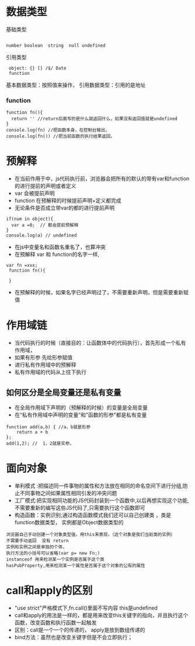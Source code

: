 # 数据类型
基础类型
```

number boolean  string  null undefined
```
引用类型
```
 object: {} [] /$/ Date
 function
```
基本数据类型：按照值来操作， 引用数据类型：引用的是地址

### function
```
function fn(){
  return '' //return后面写的是什么就返回什么，如果没有返回值就是undefined
}
console.log(fn) //把函数本身，在控制台输出，
console.log(fn()) //把当前函数的执行结果返回，
```
# 预解释
* 在当前作用于中，js代码执行前，浏览器会把所有的默认的带有var和function的进行提前的声明或者定义
* var 会被提前声明
* function 在预解释的时候提前声明+定义都完成
* 无论条件是否成立带var的都的进行提前声明
```
if(num in object){
  var a =0;  // 都会提前预解释
}
console.log(a) // undefined
```
* 在js中变量名和函数名重名了，也算冲突
* 在预解释 var 和 function的名字一样,
```
var fn =xxx;
 function fn(){

 }
```
* 在预解释的时候，如果名字已经声明过了，不需要重新声明，但是需要重新赋值

# 作用域链
* 当代码执行的时候（直接目的：让函数体中的代码执行），首先形成一个私有作用域，
* 如果有形参 先给形参赋值
* 进行私有作用域中的预解释
* 私有作用域的代码从上往下执行

## 如何区分是全局变量还是私有变量
* 在全局作用域下声明的（预解释的时候）的变量是全局变量
* 在“私有作用域中声明的变量”和"函数的形参"都是私有变量
```
function add(a,b) { //a，b就是形参
    return a + b
};
add(1,2); //  1，2就是实参。
```


# 面向对象
* 单利模式 :把描述同一件事物的属性和方法放在相同的命名空间下进行分组,防止不同事物之间如果属性相同引发的冲突问题
* 工厂模式:把实现相同功能的JS代码封装到一个函数中,以后再想实现这个功能,不需要重新的编写这些JS代码了,只需要执行这个函数即可
* 构造函数：实例识别;通过构造函数模式我们还可以自己创建类 ，类是function数据类型， 实例都是Object数据类型的
```
浏览器自己手动创建一个对象类型值，用this来表现，（这个对象是我们当前类的实例）
不需要手动返回  没有 return
实例和实例之间是单独的个体，
执行方法的小括号可以省略(var p= new Fn;)
instanceof 用来检测某一个实例是否属于这个类
hasPubProperty,用来检测某一个属性是否属于这个对象的公有的属性
```

# call和apply的区别
* "use strict"严格模式下,fn.call()里面不写内容 this是undefined
* call和apply的用法是一样的，都是用来改变this关键字的指向，并且执行这个函数，改变函数和执行函数一起触发
* 区别：call是一个一个的传递的， apply是放到数组传递的
* bind方法：虽然也是改变关键字但是不会立即执行；